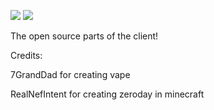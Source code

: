 ![](https://img.shields.io/badge/Made%20with-love!-red) ![](https://img.shields.io/badge/open-source-green)

The open source parts of the client!

Credits:

7GrandDad for creating vape

RealNefIntent for creating zeroday in minecraft
